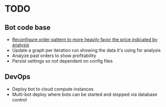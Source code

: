 # TODO

## Bot code base
* [Reconfigure order pattern to more heavily favor the price indicated by analysis](#1)
* Update a graph per iteration run showing the data it's using for analysis
* Analyze past orders to show profitability
* Persist settings so not dependent on config files

## DevOps
* Deploy bot to cloud compute instances
* Multi-bot deploy where bots can be started and stopped via database control

